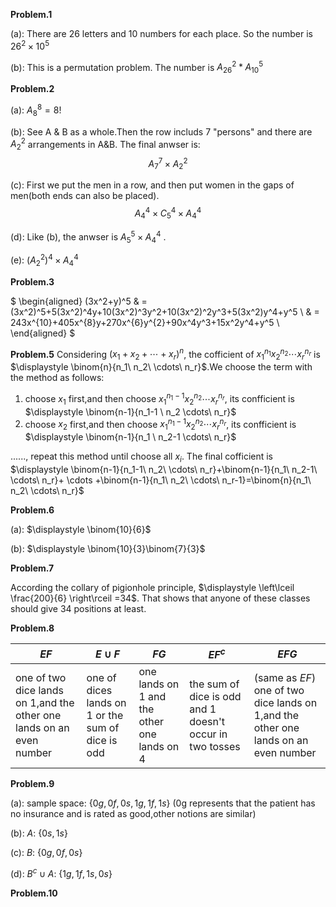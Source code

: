 **Problem.1**

(a): There are 26 letters and 10 numbers for each place. So the number is $26^2\times 10^5$

(b): This is a permutation problem. The number is $A_{26}^2* A_{10}^5$

**Problem.2**

(a): $A_8^8=8!$

(b): See A & B as a whole.Then the row includs 7 "persons" and there are $A_2^2$ arrangements in A&B. The final anwser is:  
$$
A_7^7\times A_2^2
$$

(c): First we put the men in a row, and then put women in the gaps of men(both ends can also be placed).
$$
A_4^4\times C_5^4\times A_4^4
$$

(d): Like (b), the anwser is $A_5^5\times A_4^4$ . 

(e): $(A_2^2)^4\times A_4^4$

**Problem.3**

$
\begin{aligned}
(3x^2+y)^5 & = (3x^2)^5+5(3x^2)^4y+10(3x^2)^3y^2+10(3x^2)^2y^3+5(3x^2)y^4+y^5  \\
& = 243x^{10}+405x^{8}y+270x^{6}y^{2}+90x^4y^3+15x^2y^4+y^5  \\
\end{aligned}
$

**Problem.5**
Considering $(x_1+x_2+ \cdots +x_r)^n$, the cofficient of $x_1^{n_1}x_2^{n_2}\cdots x_r^{n_r}$ is $\displaystyle \binom{n}{n_1\ n_2\ \cdots\ n_r}$.We choose the term with the method as follows:
1. choose $x_1$ first,and then choose $x_1^{n_1-1}x_2^{n_2}\cdots x_r^{n_r}$, its confficient is $\displaystyle \binom{n-1}{n_1-1 \ n_2 \cdots\ n_r}$
2. choose $x_2$ first,and then choose $x_1^{n_1-1}x_2^{n_2}\cdots x_r^{n_r}$, its confficient is $\displaystyle \binom{n-1}{n_1 \ n_2-1 \cdots\ n_r}$

......, repeat this method until choose all $x_i$. The final cofficient is $\displaystyle \binom{n-1}{n_1-1\ n_2\ \cdots\ n_r}+\binom{n-1}{n_1\ n_2-1\ \cdots\ n_r}+ \cdots +\binom{n-1}{n_1\ n_2\ \cdots\ n_r-1}=\binom{n}{n_1\ n_2\ \cdots\ n_r}$

**Problem.6**

(a): $\displaystyle \binom{10}{6}$

(b): $\displaystyle \binom{10}{3}\binom{7}{3}$

**Problem.7**

According the collary of pigionhole principle, $\displaystyle \left\lceil \frac{200}{6} \right\rceil =34$. That shows that anyone of these classes should give 34 positions at least.

**Problem.8**

|$EF$|$E\cup F$|$FG$|$EF^c$|$EFG$|
|---|-------|---|---|---|
|one of two dice lands on 1,and the other one lands on an even number|one of dices lands on 1 or the sum of dice is odd|one lands on 1 and the other one lands on 4|the sum of dice is odd and 1 doesn't occur in two tosses|(same as $EF$) one of two dice lands on 1,and the other one lands on an even number|

**Problem.9**

(a): sample space: $\{ 0g,0f,0s,1g,1f,1s \}$ (0g represents that the patient has no insurance and is rated as good,other notions are similar)

(b): $A$: $\{ 0s,1s \}$

(c): $B$: $\{ 0g,0f,0s \}$

(d): $B^c\cup A$: $\{ 1g,1f,1s,0s \}$

**Problem.10**